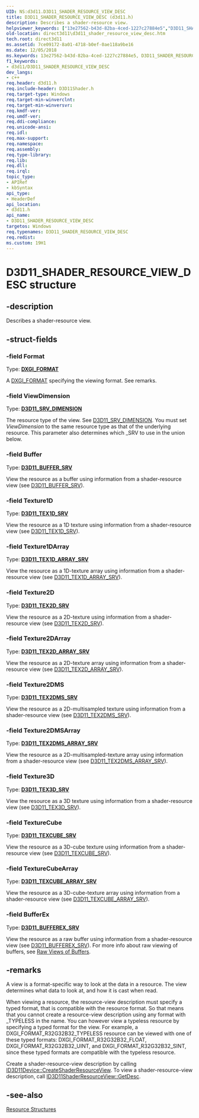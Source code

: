 ```yaml
---
UID: NS:d3d11.D3D11_SHADER_RESOURCE_VIEW_DESC
title: D3D11_SHADER_RESOURCE_VIEW_DESC (d3d11.h)
description: Describes a shader-resource view.
helpviewer_keywords: ["13e27562-b43d-82ba-4ced-1227c27884e5","D3D11_SHADER_RESOURCE_VIEW_DESC","D3D11_SHADER_RESOURCE_VIEW_DESC structure [Direct3D 11]","d3d11/D3D11_SHADER_RESOURCE_VIEW_DESC","direct3d11.d3d11_shader_resource_view_desc"]
old-location: direct3d11\d3d11_shader_resource_view_desc.htm
tech.root: direct3d11
ms.assetid: 7ce09172-8a01-4718-b0ef-0ae118a9be16
ms.date: 12/05/2018
ms.keywords: 13e27562-b43d-82ba-4ced-1227c27884e5, D3D11_SHADER_RESOURCE_VIEW_DESC, D3D11_SHADER_RESOURCE_VIEW_DESC structure [Direct3D 11], d3d11/D3D11_SHADER_RESOURCE_VIEW_DESC, direct3d11.d3d11_shader_resource_view_desc
f1_keywords:
- d3d11/D3D11_SHADER_RESOURCE_VIEW_DESC
dev_langs:
- c++
req.header: d3d11.h
req.include-header: D3D11Shader.h
req.target-type: Windows
req.target-min-winverclnt: 
req.target-min-winversvr: 
req.kmdf-ver: 
req.umdf-ver: 
req.ddi-compliance: 
req.unicode-ansi: 
req.idl: 
req.max-support: 
req.namespace: 
req.assembly: 
req.type-library: 
req.lib: 
req.dll: 
req.irql: 
topic_type:
- APIRef
- kbSyntax
api_type:
- HeaderDef
api_location:
- d3d11.h
api_name:
- D3D11_SHADER_RESOURCE_VIEW_DESC
targetos: Windows
req.typenames: D3D11_SHADER_RESOURCE_VIEW_DESC
req.redist: 
ms.custom: 19H1
---
```


# D3D11_SHADER_RESOURCE_VIEW_DESC structure


## -description


Describes a shader-resource view.


## -struct-fields




### -field Format

Type: <b><a href="https://docs.microsoft.com/windows/desktop/api/dxgiformat/ne-dxgiformat-dxgi_format">DXGI_FORMAT</a></b>

A <a href="https://docs.microsoft.com/windows/desktop/api/dxgiformat/ne-dxgiformat-dxgi_format">DXGI_FORMAT</a> specifying the viewing format. See remarks.


### -field ViewDimension

Type: <b><a href="https://docs.microsoft.com/previous-versions/windows/desktop/legacy/ff476217(v=vs.85)">D3D11_SRV_DIMENSION</a></b>

The resource type of the view. See <a href="https://docs.microsoft.com/previous-versions/windows/desktop/legacy/ff476217(v=vs.85)">D3D11_SRV_DIMENSION</a>. You must set *ViewDimension* to the same resource type as that of the underlying resource. This parameter also determines which _SRV to use in the union below.


### -field Buffer

Type: <b><a href="https://docs.microsoft.com/windows/desktop/api/d3d11/ns-d3d11-d3d11_buffer_srv">D3D11_BUFFER_SRV</a></b>

View the resource as a buffer using information from a shader-resource view (see <a href="https://docs.microsoft.com/windows/desktop/api/d3d11/ns-d3d11-d3d11_buffer_srv">D3D11_BUFFER_SRV</a>).


### -field Texture1D

Type: <b><a href="https://docs.microsoft.com/windows/desktop/api/d3d11/ns-d3d11-d3d11_tex1d_srv">D3D11_TEX1D_SRV</a></b>

View the resource as a 1D texture using information from a shader-resource view (see <a href="https://docs.microsoft.com/windows/desktop/api/d3d11/ns-d3d11-d3d11_tex1d_srv">D3D11_TEX1D_SRV</a>).


### -field Texture1DArray

Type: <b><a href="https://docs.microsoft.com/windows/desktop/api/d3d11/ns-d3d11-d3d11_tex1d_array_srv">D3D11_TEX1D_ARRAY_SRV</a></b>

View the resource as a 1D-texture array using information from a shader-resource view (see <a href="https://docs.microsoft.com/windows/desktop/api/d3d11/ns-d3d11-d3d11_tex1d_array_srv">D3D11_TEX1D_ARRAY_SRV</a>).


### -field Texture2D

Type: <b><a href="https://docs.microsoft.com/windows/desktop/api/d3d11/ns-d3d11-d3d11_tex2d_srv">D3D11_TEX2D_SRV</a></b>

View the resource as a 2D-texture using information from a shader-resource view (see <a href="https://docs.microsoft.com/windows/desktop/api/d3d11/ns-d3d11-d3d11_tex2d_srv">D3D11_TEX2D_SRV</a>).


### -field Texture2DArray

Type: <b><a href="https://docs.microsoft.com/windows/desktop/api/d3d11/ns-d3d11-d3d11_tex2d_array_srv">D3D11_TEX2D_ARRAY_SRV</a></b>

View the resource as a 2D-texture array using information from a shader-resource view (see <a href="https://docs.microsoft.com/windows/desktop/api/d3d11/ns-d3d11-d3d11_tex2d_array_srv">D3D11_TEX2D_ARRAY_SRV</a>).


### -field Texture2DMS

Type: <b><a href="https://docs.microsoft.com/windows/desktop/api/d3d11/ns-d3d11-d3d11_tex2dms_srv">D3D11_TEX2DMS_SRV</a></b>

View the resource as a 2D-multisampled texture using information from a shader-resource view (see <a href="https://docs.microsoft.com/windows/desktop/api/d3d11/ns-d3d11-d3d11_tex2dms_srv">D3D11_TEX2DMS_SRV</a>).


### -field Texture2DMSArray

Type: <b><a href="https://docs.microsoft.com/windows/desktop/api/d3d11/ns-d3d11-d3d11_tex2dms_array_srv">D3D11_TEX2DMS_ARRAY_SRV</a></b>

View the resource as a 2D-multisampled-texture array using information from a shader-resource view (see <a href="https://docs.microsoft.com/windows/desktop/api/d3d11/ns-d3d11-d3d11_tex2dms_array_srv">D3D11_TEX2DMS_ARRAY_SRV</a>).


### -field Texture3D

Type: <b><a href="https://docs.microsoft.com/windows/desktop/api/d3d11/ns-d3d11-d3d11_tex3d_srv">D3D11_TEX3D_SRV</a></b>

View the resource as a 3D texture using information from a shader-resource view (see <a href="https://docs.microsoft.com/windows/desktop/api/d3d11/ns-d3d11-d3d11_tex3d_srv">D3D11_TEX3D_SRV</a>).


### -field TextureCube

Type: <b><a href="https://docs.microsoft.com/windows/desktop/api/d3d11/ns-d3d11-d3d11_texcube_srv">D3D11_TEXCUBE_SRV</a></b>

View the resource as a 3D-cube texture using information from a shader-resource view (see <a href="https://docs.microsoft.com/windows/desktop/api/d3d11/ns-d3d11-d3d11_texcube_srv">D3D11_TEXCUBE_SRV</a>).


### -field TextureCubeArray

Type: <b><a href="https://docs.microsoft.com/windows/desktop/api/d3d11/ns-d3d11-d3d11_texcube_array_srv">D3D11_TEXCUBE_ARRAY_SRV</a></b>

View the resource as a 3D-cube-texture array using information from a shader-resource view (see <a href="https://docs.microsoft.com/windows/desktop/api/d3d11/ns-d3d11-d3d11_texcube_array_srv">D3D11_TEXCUBE_ARRAY_SRV</a>).


### -field BufferEx

Type: <b><a href="https://docs.microsoft.com/windows/desktop/api/d3d11/ns-d3d11-d3d11_bufferex_srv">D3D11_BUFFEREX_SRV</a></b>

View the resource as a raw buffer using information from a shader-resource view (see <a href="https://docs.microsoft.com/windows/desktop/api/d3d11/ns-d3d11-d3d11_bufferex_srv">D3D11_BUFFEREX_SRV</a>). For more info about raw viewing of buffers, see <a href="https://docs.microsoft.com/windows/desktop/direct3d11/overviews-direct3d-11-resources-intro">Raw Views of Buffers</a>.


## -remarks



A view is a format-specific way to look at the data in a resource. The view determines what data to look at, and how it is cast when read.

When viewing a resource, the resource-view description must specify a typed format, that is compatible with the resource format. So that means that you cannot create a resource-view description using any format with _TYPELESS in the name. You can however view a typeless resource by specifying a typed format for the view. For example, a DXGI_FORMAT_R32G32B32_TYPELESS resource can be viewed with one of these typed formats: DXGI_FORMAT_R32G32B32_FLOAT, DXGI_FORMAT_R32G32B32_UINT, and DXGI_FORMAT_R32G32B32_SINT, since these typed formats are compatible with the typeless resource.

Create a shader-resource-view description by calling <a href="https://docs.microsoft.com/windows/desktop/api/d3d11/nf-d3d11-id3d11device-createshaderresourceview">ID3D11Device::CreateShaderResourceView</a>. To view a shader-resource-view description, call <a href="https://docs.microsoft.com/windows/desktop/api/d3d11/nf-d3d11-id3d11shaderresourceview-getdesc">ID3D11ShaderResourceView::GetDesc</a>.




## -see-also




<a href="https://docs.microsoft.com/windows/desktop/direct3d11/d3d11-graphics-reference-resource-structures">Resource Structures</a>
 

 

